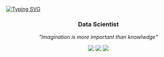 [![Typing SVG](https://readme-typing-svg.herokuapp.com/?color=6B56A6&size=35&center=true&vCenter=true&width=1000&lines=Hello,+My+name+is+Izabel+Correia;Be+Welcome!+:%29)](https://git.io/typing-svg)
<h3 align="center"> Data Scientist </h3>
<p align="center"> <em> "Imagination is more important than knowlwdge" </em> </p>

<div align="center">
    <a href="https://www.instagram.com/httpscorreia/" target="_blank"><img src="https://img.shields.io/badge/-Instagram-%23E4405F?style=for-the-badge&logo=instagram&logoColor=white" target="_blank"></a>
   <a href="https://www.linkedin.com/in/izabel-correia-934087211/" target="_blank"><img src="https://img.shields.io/badge/-LinkedIn-%230077B5?style=for-the-badge&logo=linkedin&logoColor=white" target="_blank"></a> 
  <a href = "mailto:contatoizabelcorreia@gmail.com"><img src="https://img.shields.io/badge/-Gmail-%23333?style=for-the-badge&logo=gmail&logoColor=white" target="_blank"></a>
</div>



